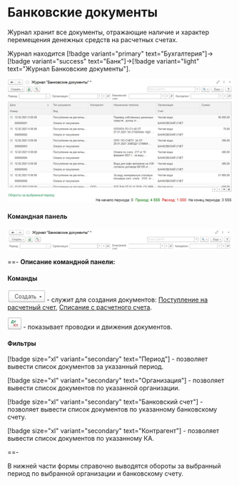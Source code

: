 # Банковские документы

Журнал хранит все документы, отражающие наличие и характер перемещения денежных средств на расчетных счетах.

Журнал находится [!badge variant="primary" text="Бухгалтерия"]->[!badge variant="success" text="Банк"]->[!badge variant="light" text="Журнал Банковские документы"].

![Форма списка журнала](/images/Форма_списка_журнала_банковских_документов.jpg)

#### Командная панель

![](/images/Командная_панель_банковские_документы.jpg)


==- **Описание командной панели:**

#### Команды

![](/images/Создание.jpg) - служит для создания документов: [Поступление на расчетный счет](/2-описание-справочников-и-документов/2-документы/2-банковские-документы/1-поступление-на-расчетный-счет/), [Списание с расчетного счета](/2-описание-справочников-и-документов/2-документы/2-банковские-документы/2-списание-с-расчетного-счета/).

![](/images/ДтКт.jpg) - показывает проводки и движения документов.

#### Фильтры

[!badge size="xl" variant="secondary" text="Период"] - позволяет вывести список документов за указанный период.

[!badge size="xl" variant="secondary" text="Организация"] - позволяет вывести список документов по указанной организации.

[!badge size="xl" variant="secondary" text="Банковский счет"] - позволяет вывести список документов по указанному банковскому счету.

[!badge size="xl" variant="secondary" text="Контрагент"] - позволяет вывести список документов по указанному КА.

==-

В нижней части формы справочно выводятся обороты за выбранный период по выбранной организации и банковскому счету.
